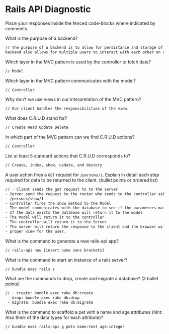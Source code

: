 # Rails API Diagnostic

Place your responses inside the fenced code-blocks where indicated by comments.

What is the purpose of a backend?

```bash
// The purpose of a backend is to allow for persistance and storage of data. A
backend also allows for multiple users to interact with each other on an app. 
```

Which layer in the MVC pattern is used by the controller to fetch data?

```bash
// Model
```

Which layer in the MVC pattern communicates with the model?

```bash
// Controller
```

Why don't we use views in our interpretation of the MVC pattern?

```bash
// Our client handles the responsibilities of the view.
```

What does C.R.U.D stand for?

```bash
// Create Read Update Delete
```

In which part of the MVC pattern can we find C.R.U.D actions?

```bash
// Controller
```

List at least 5 standard actions that C.R.U.D corresponds to?

```bash
// Create, index, show, update, and destory
```

A user action fires a `GET` request for `/persons/1`. Explain in detail each step
required for data to be returned to the client. (bullet points or ordered list)

```bash
// - Client sends the get request to to the server
- Server send the request to the router who sends to the controller asking for
- /persons/show/1
- Controller fires the show method to the Model
- The model communicates with the database to see if the parameters match (sql)
- If the data exists the database will return it to the model
- The model will return it to the controller
- The controller will return it to the Server
- The server will return the response to the client and the browser will render the
- proper view for the user.
```

What is the command to generate a new rails-api app?

```bash
// rails-api new [insert name sans brackets]
```

What is the command to start an instance of a rails server?

```bash
// bundle exec rails s
```

What are the commands to drop, create and migrate a database? (3 bullet points)

```bash
// - create: bundle exec rake db:create
 - drop: bundle exec rake db:drop
 - migrate: bundle exec rake db:migrate
```

What is the command to scaffold a pet with a name and age attributes (hint:
Also think of the data types for each attribute)?

```bash
// bundle exec rails-api g pets name:text age:integer
```
